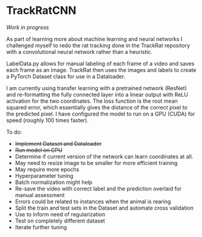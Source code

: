 # TrackRatCNN 

*Work in progress*
 
As part of learning more about machine learning and neural networks I challenged myself to redo the rat tracking done in the TrackRat repository with a convolutional neural network rather than a heuristic. 

LabelData.py allows for manual labeling of each frame of a video and saves each frame as an image. TrackRat then uses the images and labels to create a PyTorch Dataset class for use in a Dataloader. 

I am currently using transfer learning with a pretrained network (ResNet) and re-formatting the fully connected layer into a linear output with ReLU activation for the two coordinates. The loss function is the root mean squared error, which essentially gives the distance of the correct pixel to the predicted pixel. I have configured the model to run on a GPU (CUDA) for speed (roughly 100 times faster).

To do:
- ~~Implement Dataset and Dataloader~~
- ~~Run model on GPU~~
- Determine if current version of the network can learn coordinates at all. 
 - May need to resize image to be smaller for more efficient training
 - May require more epochs
 - Hyperparameter tuning
 - Batch normalization might help 
- Re-save the video with correct label and the prediction overlaid for manual assessment
 - Errors could be related to instances when the animal is rearing
- Split the train and test sets in the Dataset and automate cross validation
 - Use to inform need of regularization
- Test on completely different dataset
 - Iterate further tuning
